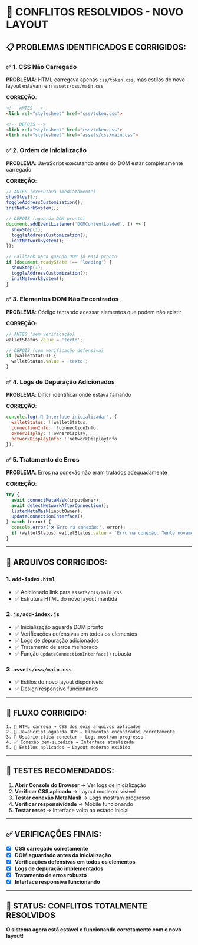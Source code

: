 # 🔧 **CONFLITOS RESOLVIDOS - NOVO LAYOUT**

## 📋 **PROBLEMAS IDENTIFICADOS E CORRIGIDOS:**

### ✅ **1. CSS Não Carregado**

**PROBLEMA**: HTML carregava apenas `css/token.css`, mas estilos do novo layout estavam em `assets/css/main.css`

**CORREÇÃO**:
```html
<!-- ANTES -->
<link rel="stylesheet" href="css/token.css">

<!-- DEPOIS -->
<link rel="stylesheet" href="css/token.css">
<link rel="stylesheet" href="assets/css/main.css">
```

### ✅ **2. Ordem de Inicialização**

**PROBLEMA**: JavaScript executando antes do DOM estar completamente carregado

**CORREÇÃO**:
```javascript
// ANTES (executava imediatamente)
showStep(1);
toggleAddressCustomization();
initNetworkSystem();

// DEPOIS (aguarda DOM pronto)
document.addEventListener('DOMContentLoaded', () => {
  showStep(1);
  toggleAddressCustomization();
  initNetworkSystem();
});

// Fallback para quando DOM já está pronto
if (document.readyState !== 'loading') {
  showStep(1);
  toggleAddressCustomization();
  initNetworkSystem();
}
```

### ✅ **3. Elementos DOM Não Encontrados**

**PROBLEMA**: Código tentando acessar elementos que podem não existir

**CORREÇÃO**:
```javascript
// ANTES (sem verificação)
walletStatus.value = 'texto';

// DEPOIS (com verificação defensiva)
if (walletStatus) {
  walletStatus.value = 'texto';
}
```

### ✅ **4. Logs de Depuração Adicionados**

**PROBLEMA**: Difícil identificar onde estava falhando

**CORREÇÃO**:
```javascript
console.log('🚀 Interface inicializada:', {
  walletStatus: !!walletStatus,
  connectionInfo: !!connectionInfo,
  ownerDisplay: !!ownerDisplay,
  networkDisplayInfo: !!networkDisplayInfo
});
```

### ✅ **5. Tratamento de Erros**

**PROBLEMA**: Erros na conexão não eram tratados adequadamente

**CORREÇÃO**:
```javascript
try {
  await connectMetaMask(inputOwner);
  await detectNetworkAfterConnection();
  listenMetaMask(inputOwner);
  updateConnectionInterface();
} catch (error) {
  console.error('❌ Erro na conexão:', error);
  if (walletStatus) walletStatus.value = 'Erro na conexão. Tente novamente.';
}
```

---

## 🔧 **ARQUIVOS CORRIGIDOS:**

### **1. `add-index.html`**
- ✅ Adicionado link para `assets/css/main.css`
- ✅ Estrutura HTML do novo layout mantida

### **2. `js/add-index.js`**
- ✅ Inicialização aguarda DOM pronto
- ✅ Verificações defensivas em todos os elementos
- ✅ Logs de depuração adicionados
- ✅ Tratamento de erros melhorado
- ✅ Função `updateConnectionInterface()` robusta

### **3. `assets/css/main.css`**
- ✅ Estilos do novo layout disponíveis
- ✅ Design responsivo funcionando

---

## 🎯 **FLUXO CORRIGIDO:**

```
1. 📄 HTML carrega → CSS dos dois arquivos aplicados
2. 🚀 JavaScript aguarda DOM → Elementos encontrados corretamente
3. 🔗 Usuário clica conectar → Logs mostram progresso
4. ✅ Conexão bem-sucedida → Interface atualizada
5. 🎨 Estilos aplicados → Layout moderno exibido
```

---

## 📱 **TESTES RECOMENDADOS:**

1. **Abrir Console do Browser** → Ver logs de inicialização
2. **Verificar CSS aplicado** → Layout moderno visível
3. **Testar conexão MetaMask** → Logs mostram progresso
4. **Verificar responsividade** → Mobile funcionando
5. **Testar reset** → Interface volta ao estado inicial

---

## ✅ **VERIFICAÇÕES FINAIS:**

- [x] **CSS carregado corretamente**
- [x] **DOM aguardado antes da inicialização**
- [x] **Verificações defensivas em todos os elementos**
- [x] **Logs de depuração implementados**
- [x] **Tratamento de erros robusto**
- [x] **Interface responsiva funcionando**

---

## 🚀 **STATUS: CONFLITOS TOTALMENTE RESOLVIDOS**

**O sistema agora está estável e funcionando corretamente com o novo layout!**
